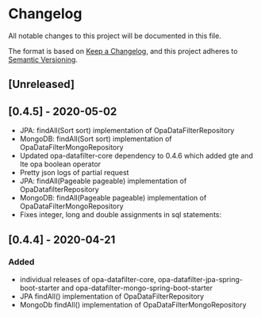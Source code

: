 # Changelog
All notable changes to this project will be documented in this file.

The format is based on [Keep a Changelog](https://keepachangelog.com/en/1.0.0/),
and this project adheres to [Semantic Versioning](https://semver.org/spec/v2.0.0.html).

## [Unreleased]

## [0.4.5] - 2020-05-02
- JPA: findAll(Sort sort) implementation of OpaDataFilterRepository
- MongoDB: findAll(Sort sort) implementation of OpaDataFilterMongoRepository
- Updated opa-datafilter-core dependency to 0.4.6 which added gte and lte opa boolean operator
- Pretty json logs of partial request
- JPA: findAll(Pageable pageable) implementation of OpaDatafilterRepository
- MongoDB: findAll(Pageable pageable) implementation of OpaDataFilterMongoRepository
- Fixes integer, long and double assignments in sql statements:

## [0.4.4] - 2020-04-21
### Added
- individual releases of opa-datafilter-core, opa-datafilter-jpa-spring-boot-starter and opa-datafilter-mongo-spring-boot-starter
- JPA findAll() implementation of OpaDataFilterRepository
- MongoDb findAll() implementation of OpaDataFilterMongoRepository
